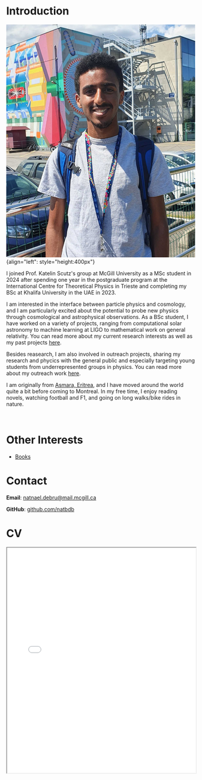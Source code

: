 # Introduction

![](./media/headshot.jpg "headhsot"){align="left": style="height:400px"}

I joined Prof. Katelin Scutz's group at McGill University as a MSc student in 2024 after spending one year in the postgraduate program at the International Centre for Theoretical Physics in Trieste and completing my BSc at Khalifa University in the UAE in 2023.

I am interested in the interface between particle physics and cosmology, and I am particularly excited about the potential to probe new physics through cosmological and astrophysical observations. As a BSc student, I have worked on a variety of projects, ranging from computational solar astronomy to machine learning at LIGO to mathematical work on general relativity. You can read more about my current research interests as well as my past projects [here](../research/index.md).

Besides reasearch, I am also involved in outreach projects, sharing my research and phycics with the general public and especially targeting young students from underrepresented groups in physics. You can read more about my outreach work [here](../outreach/index.md).

I am originally from [Asmara, Eritrea](https://whc.unesco.org/en/list/1550/), and I have moved around the world quite a bit before coming to Montreal. In my free time, I enjoy reading novels, watching football and F1, and going on long walks/bike rides in nature.

<br>

# Other Interests

- [Books](./books/index.md)

# Contact

**Email**: [natnael.debru@mail.mcgill.ca](mailto:natnael.debru@mail.mcgill.ca)

**GitHub**: [github.com/natbdb](https://github.com/natbdb)



# CV

<!-- How to embed a PDF -->
<iframe width="100%" height="600" src="./media/NatnaelCV_website.pdf">


